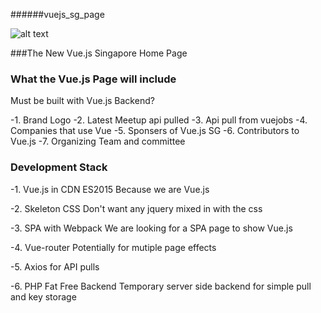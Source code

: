 ######vuejs_sg_page

![alt text](https://vuejs.org/images/logo.png)


###The New Vue.js Singapore Home Page

### What the Vue.js Page will include 


Must be built with
Vue.js 
Backend? 

-1. Brand Logo 
-2. Latest Meetup api pulled 
-3. Api pull from vuejobs
-4. Companies that use Vue
-5. Sponsers of Vue.js SG
-6. Contributors to Vue.js
-7. Organizing Team and committee 



### Development Stack 

-1. Vue.js in CDN ES2015
Because we are Vue.js

-2. Skeleton CSS 
Don't want any jquery mixed in with the css

-3. SPA with Webpack 
We are looking for a SPA page to show Vue.js 

-4. Vue-router
Potentially for mutiple page effects 

-5. Axios for API pulls  

-6. PHP Fat Free Backend 
Temporary server side backend for simple pull and key storage 



